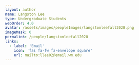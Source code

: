 ```yaml
---
layout: author
name: Langston Lee
type: Undergraduate Students
webOrder: 4.0
avatar: /assets/images/peopleImages/langstonleefall2020.png
imageMask: 0
permalink: /people/langstonleefall2020
links:
  - label: 'Email'
    icon: 'fas fa-fw fa-envelope square'
    url: mailto:llee02@email.wm.edu
---
```

